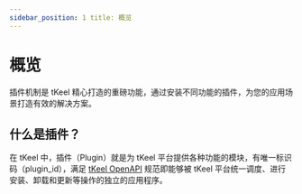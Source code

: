 ```yaml
---
sidebar_position: 1 title: 概览
---
```


# 概览

插件机制是 tKeel 精心打造的重磅功能，通过安装不同功能的插件，为您的应用场景打造有效的解决方案。

## 什么是插件？

在 tKeel 中，插件（Plugin）就是为 tKeel
平台提供各种功能的模块，有唯一标识码（plugin_id），满足 [tKeel OpenAPI](../../concepts/openapi.md)
规范即能够被 tKeel 平台统一调度、进行安装、卸载和更新等操作的独立的应用程序。
